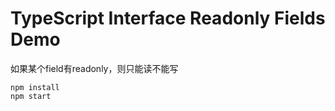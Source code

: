 TypeScript Interface Readonly Fields Demo
===========================

如果某个field有readonly，则只能读不能写

```
npm install
npm start
```
